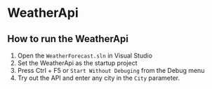 # WeatherApi

## How to run the WeatherApi
1. Open the `WeatherForecast.sln` in Visual Studio
2. Set the WeatherApi as the startup project
3. Press Ctrl + F5 or `Start Without Debuging` from the Debug menu
4. Try out the API and enter any city in the `City` parameter.